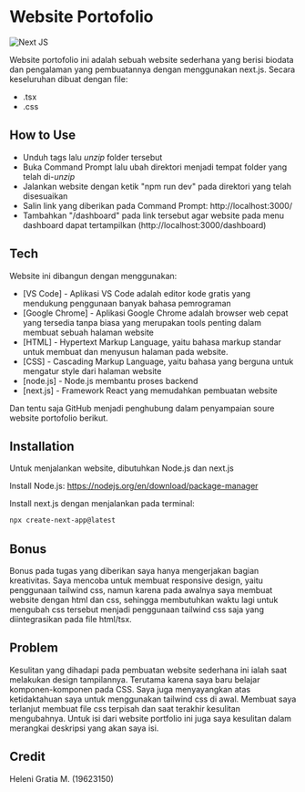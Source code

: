 # Website Portofolio


![Next JS](https://img.shields.io/badge/Next-black?style=for-the-badge&logo=next.js&logoColor=white)

Website portofolio ini adalah sebuah website sederhana yang berisi biodata dan pengalaman yang pembuatannya dengan menggunakan next.js. Secara keseluruhan dibuat dengan file:

- .tsx
- .css

## How to Use

- Unduh tags lalu _unzip_ folder tersebut
- Buka Command Prompt lalu ubah direktori menjadi tempat folder yang telah di-_unzip_
- Jalankan website dengan ketik "npm run dev" pada direktori yang telah disesuaikan
- Salin link yang diberikan pada Command Prompt: http://localhost:3000/
- Tambahkan "/dashboard" pada link tersebut agar website pada menu dashboard dapat tertampilkan (http://localhost:3000/dashboard)

## Tech

Website ini dibangun dengan menggunakan:

- [VS Code] - Aplikasi VS Code adalah editor kode gratis yang mendukung penggunaan banyak bahasa pemrograman
- [Google Chrome] - Aplikasi Google Chrome adalah browser web cepat yang tersedia tanpa biasa yang merupakan tools penting dalam membuat sebuah halaman website
- [HTML] - Hypertext Markup Language, yaitu bahasa markup standar untuk membuat dan menyusun halaman pada website.
- [CSS] - Cascading Markup Language, yaitu bahasa yang berguna untuk mengatur style dari halaman website
- [node.js] - Node.js membantu proses backend
- [next.js] - Framework React yang memudahkan pembuatan website

Dan tentu saja GitHub menjadi penghubung dalam penyampaian soure website portofolio berikut.

## Installation

Untuk menjalankan website, dibutuhkan Node.js dan next.js

Install Node.js:
https://nodejs.org/en/download/package-manager

Install next.js dengan menjalankan pada terminal:
```sh
npx create-next-app@latest
```

## Bonus

Bonus pada tugas yang diberikan saya hanya mengerjakan bagian kreativitas. Saya mencoba untuk membuat responsive design, yaitu penggunaan tailwind css, namun karena pada awalnya saya membuat website dengan html dan css, sehingga membutuhkan waktu lagi untuk mengubah css tersebut menjadi penggunaan tailwind css saja yang diintegrasikan pada file html/tsx.

## Problem

Kesulitan yang dihadapi pada pembuatan website sederhana ini ialah saat melakukan design tampilannya. Terutama karena saya baru belajar komponen-komponen pada CSS. Saya juga menyayangkan atas ketidaktahuan saya untuk menggunakan tailwind css di awal. Membuat saya terlanjut membuat file css terpisah dan saat terakhir kesulitan mengubahnya. Untuk isi dari website portfolio ini juga saya kesulitan dalam merangkai deskripsi yang akan saya isi.

## Credit
Heleni Gratia M. (19623150)
